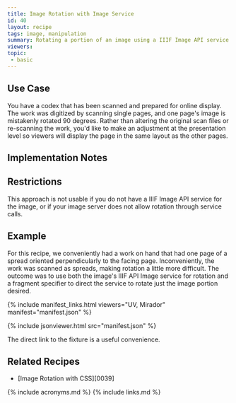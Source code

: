 ```yaml
---
title: Image Rotation with Image Service
id: 40
layout: recipe
tags: image, manipulation
summary: Rotating a portion of an image using a IIIF Image API service
viewers:
topic: 
 - basic
---
```


## Use Case

You have a codex that has been scanned and prepared for online display. The work was digitized by scanning single pages, and one page's image is mistakenly rotated 90 degrees. Rather than altering the original scan files or re-scanning the work, you'd like to make an adjustment at the presentation level so viewers will display the page in the same layout as the other pages.

## Implementation Notes


## Restrictions

This approach is not usable if you do not have a IIIF Image API service for the image, or if your image server does not allow rotation through service calls.

## Example

For this recipe, we conveniently had a work on hand that had one page of a spread oriented perpendicularly to the facing page. Inconveniently, the work was scanned as spreads, making rotation a little more difficult. The outcome was to use both the image's IIIF API Image service for rotation and a fragment specifier to direct the service to rotate just the image portion desired. 

{% include manifest_links.html viewers="UV, Mirador" manifest="manifest.json" %}

{% include jsonviewer.html src="manifest.json" %}

The direct link to the fixture is a useful convenience.

## Related Recipes

* [Image Rotation with CSS][0039]

{% include acronyms.md %}
{% include links.md %}

